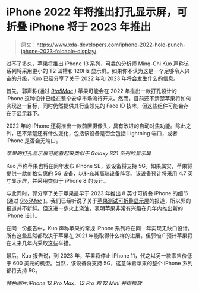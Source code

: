 # iPhone 2022 年将推出打孔显示屏，可折叠 iPhone 将于 2023 年推出

> 原文：<https://www.xda-developers.com/iphone-2022-hole-punch-iphone-2023-foldable-display/>

过不了多久，苹果将推出 iPhone 13 系列，可靠的分析师 Ming-Chi Kuo 声称该系列将采用更小的 T2 凹槽和 120Hz 显示屏。如果你不认为这是一个足够令人兴奋的升级，Kuo 已经分享了关于 2022 年和 2023 年将会发生什么的信息。

首先，郭声称(通过 *[9to5Mac](https://9to5mac.com/2021/03/01/punch-hole-iphone-5g-se/) )* 苹果可能会在 2022 年推出一款打孔设计的 iPhone 这种设计已经在整个安卓市场流行开来。然而，目前还不清楚苹果将如何实现这一目标，同时仍然提供其行业领先的 Face ID 技术，但这些组件可能会存在于显示器下。

2022 年的 iPhone 还将推出一款前置摄像头，具有改进的自动对焦功能。除此之外，还不清楚还有什么变化，包括该设备是否会包括 Lightning 端口，或者 iPhone 是否会无端口。

*苹果的打孔显示屏可能看起来类似于 Galaxy S21 系列的显示屏*

Kuo 声称苹果也将在同年发布 iPhone SE，该设备将支持 5G。如果属实，苹果将提供一款价格实惠的 5G 设备，以补充其高端设备阵容。该设备预计将采用 4.7 英寸显示屏，并采用类似于 iPhone 8 的设计。

与此同时，郭分享了关于苹果最早于 2023 年推出 8 英寸可折叠 iPhone 的细节(通过 *[9to5Mac](https://9to5mac.com/2021/03/01/kuo-apple-8-inch-foldable-iphone-2023/)* )。我们已经听说了关于[苹果测试可折叠显示屏](https://www.xda-developers.com/apple-foldable-iphone-prototype-details/)的报道，所以郭的报道并不新鲜。但这进一步火上浇油，表明苹果非常有兴趣在几年内推出新的 iPhone 设计。

在同一份报告中，Kuo 声称苹果的常规 iPhone 系列将在同一年实现无缺口设计。所有这些显然都取决于苹果在 2021 年能取得什么样的进展，但郭怡广预计苹果将在未来几年内采取这些举措。

最后，Kuo 报告说，到 2023 年，苹果将停止 iPhone 11，代之以另一款零售价低于 600 美元的机型。当然，该设备将支持 5G，这意味着苹果的整个 iPhone 系列都将支持 5G。

*特色图片:iPhone 12 Pro Max、12 Pro 和 12 Mini 并排摆放*
